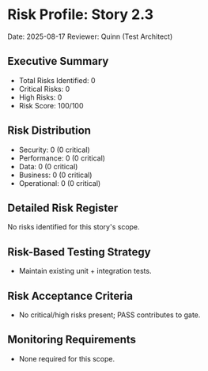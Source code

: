 # Risk Profile: Story 2.3

Date: 2025-08-17
Reviewer: Quinn (Test Architect)

## Executive Summary

- Total Risks Identified: 0
- Critical Risks: 0
- High Risks: 0
- Risk Score: 100/100

## Risk Distribution

- Security: 0 (0 critical)
- Performance: 0 (0 critical)
- Data: 0 (0 critical)
- Business: 0 (0 critical)
- Operational: 0 (0 critical)

## Detailed Risk Register

No risks identified for this story's scope.

## Risk-Based Testing Strategy

- Maintain existing unit + integration tests.

## Risk Acceptance Criteria

- No critical/high risks present; PASS contributes to gate.

## Monitoring Requirements

- None required for this scope.
